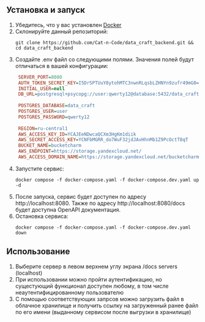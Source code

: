 
## Установка и запуск
1. Убедитесь, что у вас установлен [Docker](https://www.docker.com/)
2. Склонируйте данный репозиторий:
    ```shell
    git clone https://github.com/Cat-n-Code/data_craft_backend.git && cd data_craft_backend
    ```
3. Создайте .env файл со следующими полями. Значения полей будут отличаться в вашей конфигурации:
   ```ini
    SERVER_PORT=8080
    AUTH_TOKEN_SECRET_KEY=I5DrSPTUuY8ytohMTC3nwnRLqsbLZHNYn9zufr49mG0=
    INITIAL_USER=null
    DB_URL=postgresql+psycopg://user:qwerty12@database:5432/data_craft
    
    POSTGRES_DATABASE=data_craft
    POSTGRES_USER=user
    POSTGRES_PASSWORD=qwerty12
    
    REGION=ru-central1
    AWS_ACCESS_KEY_ID=YCAJEeNDwcaQCXm3HgKm1diik
    AWS_SECRET_ACCESS_KEY=YCNFbMGRR_do7WuF32jdJAvHhnMb1Z9PcOctT8qT
    BUCKET_NAME=bucketcharm
    AWS_ENDPOINT=https://storage.yandexcloud.net/
    AWS_ACCESS_DOMAIN_NAME=https://storage.yandexcloud.net/bucketcharm/
   ```
4. Запустите сервис:
    ```shell
    docker compose -f docker-compose.yaml -f docker-compose.dev.yaml up -d
    ```
5. После запуска, сервис будет доступен по адресу http://localhost:8080. Также
    по адресу http://localhost:8080/docs будет доступна OpenAPI документация.
6. Остановка сервиса:
    ```shell
    docker compose -f docker-compose.yaml -f docker-compose.dev.yaml down
    ```
## Использование
1.	Выберите сервер в левом верхнем углу экрана /docs servers (localhost)
2.  При использовании можно пройти аутентификацию, но сущестующий функционал доступен любому, в том числе неаутентифицированному пользователю
3.  С помощью соответствующих запрсов можно загрузить файл в облачное хранилище и получить ссылку на загруженный ранее файл по его имени (выданному сервисом после выгрузки в хранилище)
